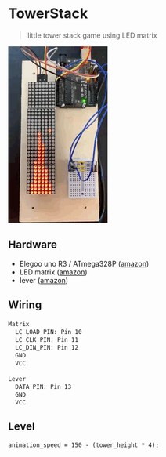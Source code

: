 # TowerStack
>  little tower stack game using LED matrix 

![image_hardware](images/TowerStack.GIF?raw=true)


## Hardware 
* Elegoo uno R3 / ATmega328P ([amazon](https://www.amazon.de/gp/product/B01EWOE0UU/ref=ppx_yo_dt_b_search_asin_title?ie=UTF8&psc=1))
* LED matrix ([amazon](https://www.amazon.de/gp/product/B01BUTAFW2/ref=ppx_yo_dt_b_search_asin_title?ie=UTF8&psc=1))
* lever ([amazon](https://www.amazon.de/gp/product/B00J2N3D78/ref=ppx_yo_dt_b_asin_title_o05_s00?ie=UTF8&psc=1))

## Wiring

```
Matrix 
  LC_LOAD_PIN: Pin 10
  LC_CLK_PIN: Pin 11
  LC_DIN_PIN: Pin 12
  GND
  VCC
  
Lever
  DATA_PIN: Pin 13
  GND
  VCC

```

## Level
```
animation_speed = 150 - (tower_height * 4);
```
